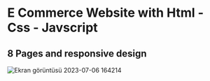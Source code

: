 # E Commerce Website with Html - Css - Javscript

## 8 Pages and responsive design 

![Ekran görüntüsü 2023-07-06 164214](https://github.com/atmcmustafa/Enovo-E-Commerce/assets/98126723/b850c29c-2db4-4c7a-9519-e1c04d250b57)




